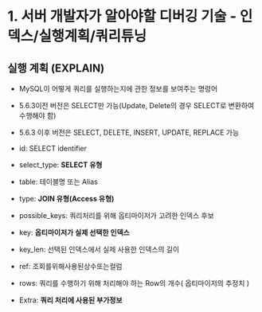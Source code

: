 # 1. 서버 개발자가 알아야할 디버깅 기술 - 인덱스/실행계획/쿼리튜닝

## 실행 계획 (EXPLAIN)

* MySQL이 어떻게 쿼리를 실행하는지에 관한 정보를 보여주는 명령어
* 5.6.3이전 버전은 SELECT만 가능(Update, Delete의 경우 SELECT로 변환하여 수행해야 함)
* 5.6.3 이후 버전은 SELECT, DELETE, INSERT, UPDATE, REPLACE 가능

* id: SELECT identifier
* select_type: **SELECT 유형**
* table: 테이블명 또는 Alias
* type: **JOIN 유형(Access 유형)**
* possible_keys: 쿼리처리를 위해 옵티마이저가 고려한 인덱스 후보
* key: **옵티마이저가 실제 선택한 인덱스**
* key_len: 선택된 인덱스에서 실제 사용한 인덱스의 길이
* ref: 조회를위해사용된상수또는컬럼
* rows: 쿼리를 수행하기 위해 처리해야 하는 Row의 개수( 옵티마이저의 추정치 )
* Extra: **쿼리 처리에 사용된 부가정보**


